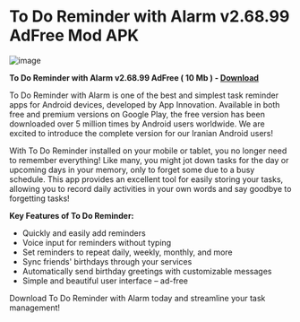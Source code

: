 # To Do Reminder with Alarm v2.68.99 AdFree Mod APK

![image](https://gist.github.com/user-attachments/assets/2da540eb-9801-4b4b-a5a6-9893ff4b7b81)

**To Do Reminder with Alarm v2.68.99 AdFree ( 10 Mb ) - [Download](https://dlgram.com/yXRSY)**

To Do Reminder with Alarm is one of the best and simplest task reminder apps for Android devices, developed by App Innovation. Available in both free and premium versions on Google Play, the free version has been downloaded over 5 million times by Android users worldwide. We are excited to introduce the complete version for our Iranian Android users!

With To Do Reminder installed on your mobile or tablet, you no longer need to remember everything! Like many, you might jot down tasks for the day or upcoming days in your memory, only to forget some due to a busy schedule. This app provides an excellent tool for easily storing your tasks, allowing you to record daily activities in your own words and say goodbye to forgetting tasks!

**Key Features of To Do Reminder:**
- Quickly and easily add reminders
- Voice input for reminders without typing
- Set reminders to repeat daily, weekly, monthly, and more
- Sync friends' birthdays through your services
- Automatically send birthday greetings with customizable messages
- Simple and beautiful user interface – ad-free

Download To Do Reminder with Alarm today and streamline your task management!

